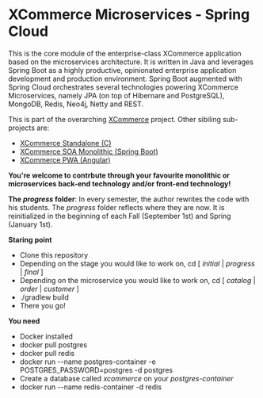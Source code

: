 # XCommerce Microservices - Spring Cloud
This is the core module of the enterprise-class XCommerce application based on the microservices architecture. It is written in Java and leverages Spring Boot as a highly productive, opinionated enterprise application development and production environment. Spring Boot augmented with Spring Cloud orchestrates several technologies powering XCommerce Microservices, namely JPA (on top of Hibernare and PostgreSQL), MongoDB, Redis, Neo4j, Netty and REST.

This is part of the overarching [XCommerce](https://github.com/oiraqi/xcommerce) project. Other sibiling sub-projects are:
- [XCommerce Standalone (C)](https://github.com/oiraqi/xcommerce-standalone-c)
- [XCommerce SOA Monolithic (Spring Boot)](https://github.com/oiraqi/xcommerce-monolithic)
- [XCommerce PWA (Angular)](https://github.com/oiraqi/xcommerce-client-angular)

**You're welcome to contrbute through your favourite monolithic or microservices back-end technology and/or front-end technology!**

**The *progress* folder**: In every semester, the author rewrites the code with his students. The *progress* folder reflects where they are now. It is reinitialized in the beginning of each Fall (September 1st) and Spring (January 1st).

**Staring point**
- Clone this repository
- Depending on the stage you would like to work on, cd [ *initial* | *progress* | *final* ]
- Depending on the microservice you would like to work on, cd [ *catalog* | *order* | *customer* ]
- ./gradlew build
- There you go!

**You need**
- Docker installed
- docker pull postgres
- docker pull redis
- docker run --name postgres-container -e POSTGRES_PASSWORD=postgres -d postgres
- Create a database called *xcommerce* on your *postgres-container*
- docker run --name redis-container -d redis
